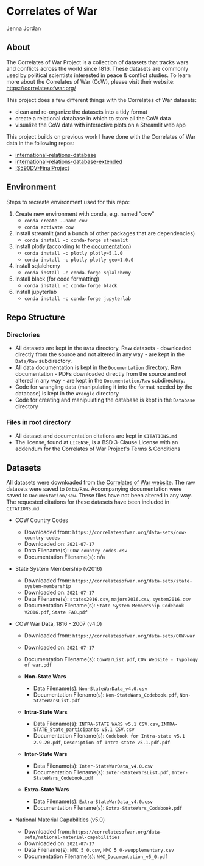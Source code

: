 # Correlates of War

Jenna Jordan

## About

The Correlates of War Project is a collection of datasets that tracks wars and conflicts across the world since 1816. These datasets are commonly used by political scientists interested in peace & conflict studies. To learn more about the Correlates of War (CoW), please visit their website: https://correlatesofwar.org/

This project does a few different things with the Correlates of War datasets:

- clean and re-organize the datasets into a tidy format
- create a relational database in which to store all the CoW data
- visualize the CoW data with interactive plots on a Streamlit web app

This project builds on previous work I have done with the Correlates of War data in the following repos:

- [international-relations-database](https://github.com/jenna-jordan/international-relations-database)
- [international-relations-database-extended](https://github.com/jenna-jordan/international-relations-database-extended)
- [IS590DV-FinalProject](https://github.com/jenna-jordan/IS590DV-FinalProject)

## Environment

Steps to recreate environment used for this repo:

1. Create new environment with conda, e.g. named "cow"
    - `conda create --name cow` 
    - `conda activate cow`
2. Install streamlit (and a bunch of other packages that are dependencies)
    - `conda install -c conda-forge streamlit`
3. Install plotly (according to the [documentation](https://plotly.com/python/getting-started/#installation))
    - `conda install -c plotly plotly=5.1.0`
    - `conda install -c plotly plotly-geo=1.0.0`
4. Install sqlalchemy
    - `conda install -c conda-forge sqlalchemy`
5. Install black (for code formatting)
    - `conda install -c conda-forge black`
6. Install jupyterlab
    - `conda install -c conda-forge jupyterlab`

## Repo Structure

### Directories

- All datasets are kept in the `Data` directory. Raw datasets - downloaded directly from the source and not altered in any way - are kept in the `Data/Raw` subdirectory.
- All data documentation is kept in the `Documentation` directory. Raw documentation - PDFs downloaded directly from the source and not altered in any way - are kept in the `Documentation/Raw` subdirectory.
- Code for wrangling data (manipulating it into the format needed by the database) is kept in the `Wrangle` directory
- Code for creating and manipulating the database is kept in the `Database` directory

### Files in root directory

- All dataset and documentation citations are kept in `CITATIONS.md`
- The license, found at `LICENSE`, is a BSD 3-Clause License with an addendum for the Correlates of War Project's Terms & Conditions

## Datasets

All datasets were downloaded from the [Correlates of War website](https://correlatesofwar.org/). The raw datasets were saved to `Data/Raw`. Accompanying documentation were saved to `Documentation/Raw`. These files have not been altered in any way. The requested citations for these datasets have been included in `CITATIONS.md`.

- COW Country Codes
    - Downloaded from: `https://correlatesofwar.org/data-sets/cow-country-codes`
    - Downloaded on: `2021-07-17`
    - Data Filename(s): `COW country codes.csv`
    - Documentation Filename(s): n/a

- State System Membership (v2016)
    - Downloaded from: `https://correlatesofwar.org/data-sets/state-system-membership`
    - Downloaded on: `2021-07-17`
    - Data Filename(s): `states2016.csv`, `majors2016.csv`, `system2016.csv`
    - Documentation Filename(s): `State System Membership Codebook V2016.pdf`, `State FAQ.pdf`

- COW War Data, 1816 - 2007 (v4.0)
    - Downloaded from: `https://correlatesofwar.org/data-sets/COW-war`
    - Downloaded on: `2021-07-17`
    - Documentation Filename(s): `CowWarList.pdf`, `COW Website - Typology of war.pdf`

    - **Non-State Wars**
        - Data Filename(s): `Non-StateWarData_v4.0.csv`
        - Documentation Filename(s): `Non-StateWars_Codebook.pdf`, `Non-StateWarsList.pdf`

    - **Intra-State Wars**
        - Data Filename(s): `INTRA-STATE WARS v5.1 CSV.csv`, `INTRA-STATE_State_participants v5.1 CSV.csv`
        - Documentation Filename(s): `Codebook for Intra-state v5.1 2.9.20.pdf`, `Description of Intra-state v5.1.pdf.pdf`

    - **Inter-State Wars**
        - Data Filename(s): `Inter-StateWarData_v4.0.csv`
        - Documentation Filename(s): `Inter-StateWarsList.pdf`, `Inter-StateWars_Codebook.pdf`

    - **Extra-State Wars**
        - Data Filename(s): `Extra-StateWarData_v4.0.csv`
        - Documentation Filename(s): `Extra-StateWars_Codebook.pdf`

- National Material Capabilities (v5.0)
    - Downloaded from: `https://correlatesofwar.org/data-sets/national-material-capabilities`
    - Downloaded on: `2021-07-17`
    - Data Filename(s): `NMC_5_0.csv`, `NMC_5_0-wsupplementary.csv`
    - Documentation Filename(s): `NMC_Documentation_v5_0.pdf`
